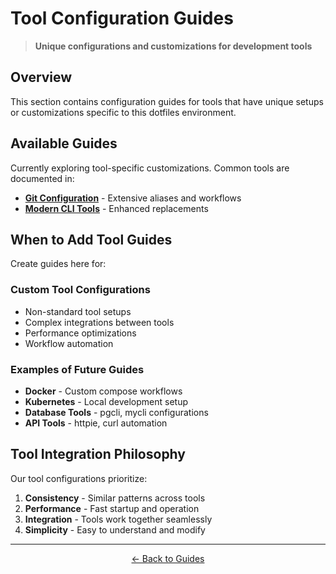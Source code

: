# Tool Configuration Guides

> **Unique configurations and customizations for development tools**

## Overview

This section contains configuration guides for tools that have unique setups or customizations specific to this dotfiles environment.

## Available Guides

Currently exploring tool-specific customizations. Common tools are documented in:

- **[Git Configuration](../../usage/tools/git.md)** - Extensive aliases and workflows
- **[Modern CLI Tools](../../usage/commands/modern-cli.md)** - Enhanced replacements

## When to Add Tool Guides

Create guides here for:

### Custom Tool Configurations
- Non-standard tool setups
- Complex integrations between tools
- Performance optimizations
- Workflow automation

### Examples of Future Guides
- **Docker** - Custom compose workflows
- **Kubernetes** - Local development setup
- **Database Tools** - pgcli, mycli configurations
- **API Tools** - httpie, curl automation

## Tool Integration Philosophy

Our tool configurations prioritize:

1. **Consistency** - Similar patterns across tools
2. **Performance** - Fast startup and operation
3. **Integration** - Tools work together seamlessly
4. **Simplicity** - Easy to understand and modify

---

<p align="center">
  <a href="../README.md">← Back to Guides</a>
</p>